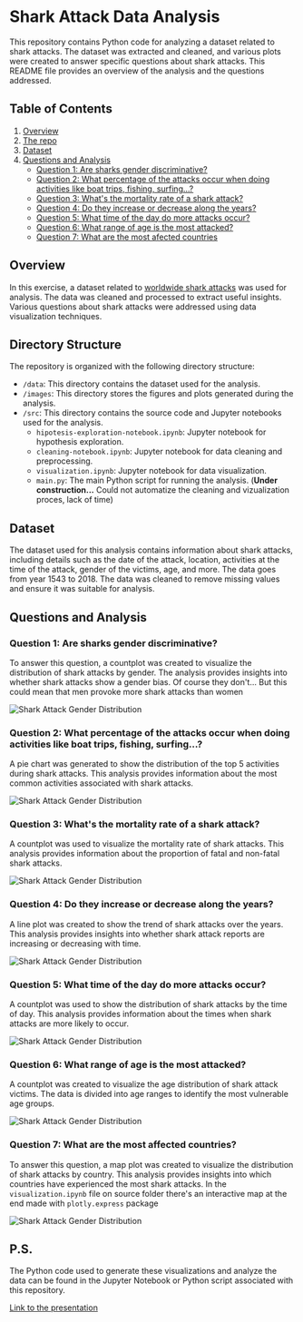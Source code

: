 # Shark Attack Data Analysis
This repository contains Python code for analyzing a dataset related to shark attacks. The dataset was extracted and cleaned, and various plots were created to answer specific questions about shark attacks. This README file provides an overview of the analysis and the questions addressed.

## Table of Contents

1. [Overview](#overview)
2. [The repo](#directory-structure)
2. [Dataset](#dataset)
3. [Questions and Analysis](#questions-and-analysis)
    - [Question 1: Are sharks gender discriminative?](#question-1-are-sharks-gender-discriminative)
    - [Question 2: What percentage of the attacks occur when doing activities like boat trips, fishing, surfing...?](#question-2-what-percentage-of-the-attacks-occur-when-doing-activities-like-boat-trips-fishing-surfing)
    - [Question 3: What's the mortality rate of a shark attack?](#question-3-whats-the-mortality-rate-of-a-shark-attack)
    - [Question 4: Do they increase or decrease along the years?](#question-4-do-they-increase-or-decrease-along-the-years)
    - [Question 5: What time of the day do more attacks occur?](#question-5-what-time-of-the-day-do-more-attacks-occur)
    - [Question 6: What range of age is the most attacked?](#question-6-what-range-of-age-is-the-most-attacked)
    - [Question 7: What are the most afected countries](#question-7-what-are-the-most-afetcted-countries)

## Overview
In this exercise, a dataset related to [worldwide shark attacks](https://www.kaggle.com/datasets/teajay/global-shark-attacks/discussion) was used for analysis. The data was cleaned and processed to extract useful insights. Various questions about shark attacks were addressed using data visualization techniques.

## Directory Structure

The repository is organized with the following directory structure:

- `/data`: This directory contains the dataset used for the analysis.
- `/images`: This directory stores the figures and plots generated during the analysis.
- `/src`: This directory contains the source code and Jupyter notebooks used for the analysis.
  - `hipotesis-exploration-notebook.ipynb`: Jupyter notebook for hypothesis exploration.
  - `cleaning-notebook.ipynb`: Jupyter notebook for data cleaning and preprocessing.
  - `visualization.ipynb`: Jupyter notebook for data visualization.
  - `main.py`: The main Python script for running the analysis. (**Under construction...** Could not automatize the cleaning and vizualization proces, lack of time)

## Dataset
The dataset used for this analysis contains information about shark attacks, including details such as the date of the attack, location, activities at the time of the attack, gender of the victims, age, and more. The data goes from year 1543 to 2018. The data was cleaned to remove missing values and ensure it was suitable for analysis.

## Questions and Analysis
### Question 1: Are sharks gender discriminative?
To answer this question, a countplot was created to visualize the distribution of shark attacks by gender. The analysis provides insights into whether shark attacks show a gender bias. Of course they don't... But this could mean that men provoke more shark attacks than women

![Shark Attack Gender Distribution](images/shark_attacks_gender.png)

### Question 2: What percentage of the attacks occur when doing activities like boat trips, fishing, surfing...?
A pie chart was generated to show the distribution of the top 5 activities during shark attacks. This analysis provides information about the most common activities associated with shark attacks.

![Shark Attack Gender Distribution](images/shark_attacks_per_activity.png)

### Question 3: What's the mortality rate of a shark attack?
A countplot was used to visualize the mortality rate of shark attacks. This analysis provides information about the proportion of fatal and non-fatal shark attacks.

![Shark Attack Gender Distribution](images/shark_attacks_fatality.png)

### Question 4: Do they increase or decrease along the years?
A line plot was created to show the trend of shark attacks over the years. This analysis provides insights into whether shark attack reports are increasing or decreasing with time.

![Shark Attack Gender Distribution](images/shark_attacks_over_years.png)

### Question 5: What time of the day do more attacks occur?
A countplot was used to show the distribution of shark attacks by the time of day. This analysis provides information about the times when shark attacks are more likely to occur.

![Shark Attack Gender Distribution](images/shark_attacks_by_time.png)

### Question 6: What range of age is the most attacked?
A countplot was created to visualize the age distribution of shark attack victims. The data is divided into age ranges to identify the most vulnerable age groups.

![Shark Attack Gender Distribution](images/shark_attacks_victim_ages.png)

### Question 7: What are the most affected countries?
To answer this question, a map plot was created to visualize the distribution of shark attacks by country. This analysis provides insights into which countries have experienced the most shark attacks. In the `visualization.ipynb` file on source folder there's an interactive map at the end made with `plotly.express` package

![Shark Attack Gender Distribution](images/attacks_per_country.png)

## P.S.
The Python code used to generate these visualizations and analyze the data can be found in the Jupyter Notebook or Python script associated with this repository.

[Link to the presentation ](https://www.canva.com/design/DAFyHXYu29w/IWmQt43FoKd39QzxxvzV5A/edit?utm_content=DAFyHXYu29w&utm_campaign=designshare&utm_medium=link2&utm_source=sharebutton)